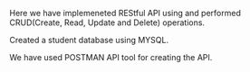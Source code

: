 Here we have implemeneted REStful API using and performed CRUD(Create, Read, Update and Delete) operations.

Created a student database using MYSQL.

We have used POSTMAN API tool for creating the API.
